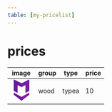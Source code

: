 ```yaml
---
table: [my-pricelist]
---
```

# prices

|image  |group|type |price|
|-------|-----|-----|-----|
|![wood]|wood |typea|10   |

[wood]: https://github.com/adam-p/markdown-here/raw/master/src/common/images/icon48.png "Logo Title Text 2"
